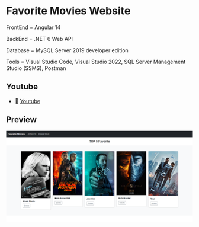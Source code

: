 # Favorite Movies Website

FrontEnd = Angular 14

BackEnd = .NET 6 Web API

Database = MySQL Server 2019 developer edition

Tools = Visual Studio Code, Visual Studio 2022, SQL Server Management Studio (SSMS), Postman

## Youtube
- :link: [Youtube](https://youtu.be/uUdtJ6Bz9kk)
## Preview
![preview](./Image/Preview.png "Preview")
